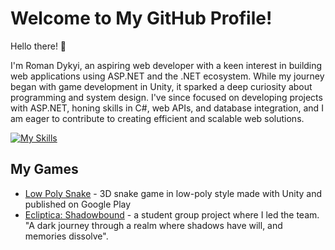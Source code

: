 # Welcome to My GitHub Profile!
Hello there! 👋 

I'm Roman Dykyi, an aspiring web developer with a keen interest in building web applications using ASP.NET and the .NET ecosystem. While my journey began with game development in Unity, it sparked a deep curiosity about programming and system design. I've since focused on developing projects with ASP.NET, honing skills in C#, web APIs, and database integration, and I am eager to contribute to creating efficient and scalable web solutions.

[![My Skills](https://skillicons.dev/icons?i=cpp,cs,dotnet,wasm,react,visualstudio,vscode,unity)](https://skillicons.dev)

## My Games
 * [Low Poly Snake](https://play.google.com/store/apps/details?id=com.Wn3A.LowPolySnake) - 3D snake game in low-poly style made with Unity and published on Google Play
 * [Ecliptica: Shadowbound](https://wn3a.itch.io/ecliptica-shadowbound) - a student group project where I led the team. "A dark journey through a realm where shadows have will, and memories dissolve".

